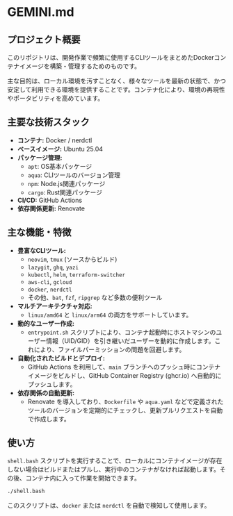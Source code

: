 # GEMINI.md

## プロジェクト概要

このリポジトリは、開発作業で頻繁に使用するCLIツールをまとめたDockerコンテナイメージを構築・管理するためのものです。

主な目的は、ローカル環境を汚すことなく、様々なツールを最新の状態で、かつ安定して利用できる環境を提供することです。コンテナ化により、環境の再現性やポータビリティを高めています。

## 主要な技術スタック

- **コンテナ:** Docker / nerdctl
- **ベースイメージ:** Ubuntu 25.04
- **パッケージ管理:**
    - `apt`: OS基本パッケージ
    - `aqua`: CLIツールのバージョン管理
    - `npm`: Node.js関連パッケージ
    - `cargo`: Rust関連パッケージ
- **CI/CD:** GitHub Actions
- **依存関係更新:** Renovate

## 主な機能・特徴

- **豊富なCLIツール:**
    - `neovim`, `tmux` (ソースからビルド)
    - `lazygit`, `ghq`, `yazi`
    - `kubectl`, `helm`, `terraform-switcher`
    - `aws-cli`, `gcloud`
    - `docker`, `nerdctl`
    - その他、`bat`, `fzf`, `ripgrep` など多数の便利ツール
- **マルチアーキテクチャ対応:**
    - `linux/amd64` と `linux/arm64` の両方をサポートしています。
- **動的なユーザー作成:**
    - `entrypoint.sh` スクリプトにより、コンテナ起動時にホストマシンのユーザー情報（UID/GID）を引き継いだユーザーを動的に作成します。これにより、ファイルパーミッションの問題を回避します。
- **自動化されたビルドとデプロイ:**
    - GitHub Actions を利用して、`main` ブランチへのプッシュ時にコンテナイメージをビルドし、GitHub Container Registry (ghcr.io) へ自動的にプッシュします。
- **依存関係の自動更新:**
    - Renovate を導入しており、`Dockerfile` や `aqua.yaml` などで定義されたツールのバージョンを定期的にチェックし、更新プルリクエストを自動で作成します。

## 使い方

`shell.bash` スクリプトを実行することで、ローカルにコンテナイメージが存在しない場合はビルドまたはプルし、実行中のコンテナがなければ起動します。その後、コンテナ内に入って作業を開始できます。

```bash
./shell.bash
```

このスクリプトは、`docker` または `nerdctl` を自動で検知して使用します。
